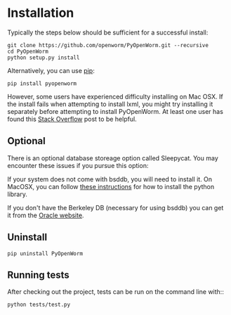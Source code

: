 Installation
============
Typically the steps below should be sufficient for a successful install:

    git clone https://github.com/openworm/PyOpenWorm.git --recursive
    cd PyOpenWorm
    python setup.py install

Alternatively, you can use [pip](http://pip.readthedocs.org/en/latest/installing.html):

    pip install pyopenworm
    
However, some users have experienced difficulty installing on Mac OSX. If the install
fails when attempting to install lxml, you might try installing it separately before
attempting to install PyOpenWorm. At least one user has found this [Stack Overflow](http://stackoverflow.com/questions/19548011/cannot-install-lxml-on-mac-os-x-10-9)
post to be helpful.

Optional
--------
There is an optional database storeage option called Sleepycat. You may encounter these issues if you pursue this option:

If your system does not come with bsddb, you will need to install it. On MacOSX, you can follow 
[these instructions](http://stackoverflow.com/questions/16003224/installing-bsddb-package-python) for how to install 
the python library.

If you don't have the Berkeley DB (necessary for using bsddb) you can get it from the [Oracle website](http://www.oracle.com/technetwork/database/database-technologies/berkeleydb/overview/index-085366.html).

    
Uninstall
----------

    pip uninstall PyOpenWorm

Running tests
-------------

After checking out the project, tests can be run on the command line with::

    python tests/test.py
